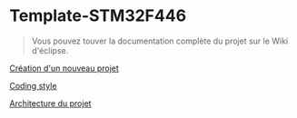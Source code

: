 # Template-STM32F446

> Vous pouvez touver la documentation complète du projet sur le Wiki d'éclipse.

[Création d'un nouveau projet](https://eclipseets.ca/wiki/Cr%C3%A9ation_nouveau_projet_STM32F4)

[Coding style](https://eclipseets.ca/wiki/Coding_style)

[Architecture du projet](https://eclipseets.ca/wiki/Architecture_de_projet_STM32)